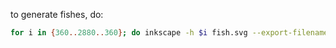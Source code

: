 to generate fishes, do:
```sh
for i in {360..2880..360}; do inkscape -h $i fish.svg --export-filename="fishes/fish_$i.png"; done
```

